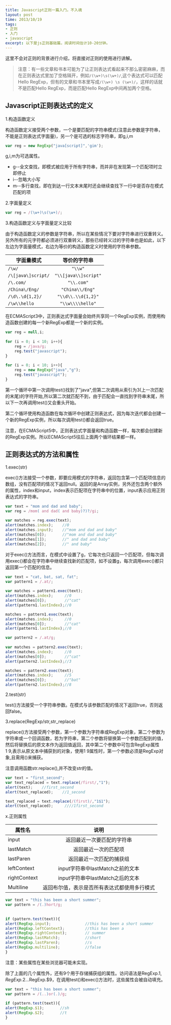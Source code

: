 ```yaml
---
title: Javascript正则一篇入门，不入魂
layout: post
time: 2013/10/19
tags:
- 正则
- 入门
- javascript
excerpt: 以下是js正则基础篇，阅读时间估计10-20分钟。
---
```


这里不会对正则的背景进行介绍，将直接对正则的使用进行讲解。

> 注意：有一些文章和书本可能为了让正则表达式看起来不那么密密麻麻，而在正则表达式里加了空格隔开，例如`/(\w+)\s(\w+)/`,这个表达式可以匹配Hello RegExp，但有的文章和书本里写成`/(\w+) \s (\w+)/`，这样的话就不是匹配Hello RegExp，而是匹配Hello RegExp中间再加两个空格。  

## Javascript正则表达式的定义 ##
1.构造函数定义

构造函数定义接受两个参数，一个是要匹配的字符串模式(注意此参数是字符串，不能是正则表达式字面量)，另一个是可选的标志字符串，即g,i,m


```javascript
var reg = new RegExp("java[script]",'gim');    
```

g,i,m为可选属性。

- g--全文查找，即模式被应用于所有字符串，而并非在发现第一个匹配项时立即停止
- i--忽略大小写
- m--多行查找，即在到达一行文本末尾时还会继续查找下一行中是否存在模式匹配的项


2.字面量定义

```javascript
var reg = /(\w+)\s(\w+)/;
```

3.构造函数定义与字面量定义比较

由于构造函数定义的参数是字符串，所以在某些情况下要对字符串进行双重转义。另外所有的元字符都必须进行双重转义，那些已经转义过的字符串也是如此，以下左边为字面量模式，右边为等价的构造函数定义时使用的字符串参数。

| 字面量模式          |  等价的字符串          |
| -------------      |:-------------:       |
| `/\w/`             | `"\\w"`              |
| `/\[java\]script/` | `"\\[java\\]script"` |
| `/\.com/`          | `"\\.com"`           |
| `/China\/Eng/`     | `"China\\/Eng"`      |
| `/\d\.\d{1,2}/`    | `"\\d\\.\\d{1,2}"`   |
| `/\w\\hello`       | `"\\w\\\\hello"`     |

在ECMAScript3中，正则表达式字面量会始终共享同一个RegExp实例，而使用构造函数创建的每一个新RegExp都是一个新的实例。

```javascript
var reg = null,i;
	
for (i = 0; i < 10; i++){
	reg = /java/g;
	reg.test("javascript");
}
	
for (i = 0; i < 10; i++){
	reg = new RegExp("java","g");
	reg.test("javascript");
}
```

第一个循环中第一次调用test()找到了"java",但第二次调用从索引为3(上一次匹配的末尾)的字符开始,所以第二次就匹配不到，由于匹配会一直找到字符串末尾，所以下一次再调用test()又会重头开始。

第二个循环使用构造函数在每次循环中创建正则表达式，因为每次迭代都会创建一个新的RegExp实例，所以每次调用test()都会返回true。

注意，在ECMAScript5中，正则表达式字面量和构造函数一样，每次都会创建新的RegExp实例。所以ECMAScript5往后上面两个循环结果都一样。

## 正则表达式的方法和属性 ##

1.exec(str)

exec()方法接受一个参数，即要应用模式的字符串，返回包含第一个匹配项信息的数组，没有匹配项的情况下返回null。返回的是Array实例，另外还包含两个额外的属性，index和input，index表示匹配项在字符串中的位置，input表示应用正则表达式的字符串。

```javascript
var text = "mom and dad and baby";
var reg = /mom( and dad( and baby)?)?/gi;
	
var matches = reg.exec(text);
alert(matches.index);    //0
alert(matches.input);    //"mom and dad and baby"
alert(matches[0]);       //"mom and dad and baby"
alert(matches[1]);       //" and dad and baby"
alert(matches[2]);       //" and baby"
```

对于exec()方法而言，在模式中设置了g，它每次也只返回一个匹配项，但每次调用exec()都会在字符串中继续查找新的匹配项，如不设置g，每次调用exec()都只返回第一个匹配的信息。

```javascript
var text = "cat, bat, sat, fat";        
var pattern1 = /.at/;
        
var matches = pattern1.exec(text);        
alert(matches.index);     //0
alert(matches[0]);        //"cat"
alert(pattern1.lastIndex);//0

matches = pattern1.exec(text);        
alert(matches.index);     //0
alert(matches[0]);        //"cat"
alert(pattern1.lastIndex);//0

var pattern2 = /.at/g;
        
var matches = pattern2.exec(text);        
alert(matches.index);     //0
alert(matches[0]);        //"cat"
alert(pattern2.lastIndex);//3

matches = pattern2.exec(text);        
alert(matches.index);     //5
alert(matches[0]);        //"bat"
alert(pattern2.lastIndex);//8
```	

2.test(str)

test()方法接受一个字符串参数。在模式与该参数匹配的情况下返回true，否则返回false。

3.replace(RegExp/str,str_replace)

replace()方法接受两个参数，第一个参数为字符串或RegExp对象，第二个参数为字符串或一个回调函数，若为字符串，第二个参数将替换第一个参数匹配到的值，然后将替换后的原文本作为返回值返回，其中第二个参数中可包含RegExp属性$1~$9,表示从原文本中捕获到的对象，使用$1~$9属性时，第一个参数必须是RegExp对象,且需用()来捕获。

注意调用函数str.replace(),并不改变str的值。

```javascript
var text = "first_second";
var text_replaced = text.replace(/first/,"1");
alert(text);    //first_second
alert(text_replaced);    //1_second

text_replaced = text.replace(/(first)/,"1$1");
alert(text_replaced);     ////1first_second
```

x.正则属性

| 属性名         　　 |  说明                                     |
| -------------      |:-------------:                           |
| input              | 返回最近一次要匹配的字符串                   |
| lastMatch          | 返回最近一次的匹配项                        |
| lastParen          | 返回最近一次匹配的捕获组                     |
| leftContext        | input字符串中lastMatch之前的文本            |
| rightContext       | input字符串中lastMatch之后的文本            |
| Multiline          | 返回布尔值，表示是否所有表达式都使用多行模式   |

```javascript
var text = "this has been a short summer";
var pattern = /(.)hort/g;
        
       
if (pattern.test(text)){
alert(RegExp.input);               //this has been a short summer
alert(RegExp.leftContext);         //this has been a            
alert(RegExp.rightContext);        // summer
alert(RegExp.lastMatch);           //short
alert(RegExp.lastParen);           //s
alert(RegExp.multiline);           //false
}
```

注意：某些属性在某些浏览器可能未实现。

除了上面的几个属性外，还有9个用于存储捕获组的属性。访问语法是RegExp.$1,RegExp.$2...RegExp.$9，在调用test()和exec()方法时，这些属性会被自动填充。

```javascript
var text = "this has been a short summer";
var pattern = /(..)or(.)/g;
              
if (pattern.test(text)){
alert(RegExp.$1);       //sh
alert(RegExp.$2);       //t
}
```